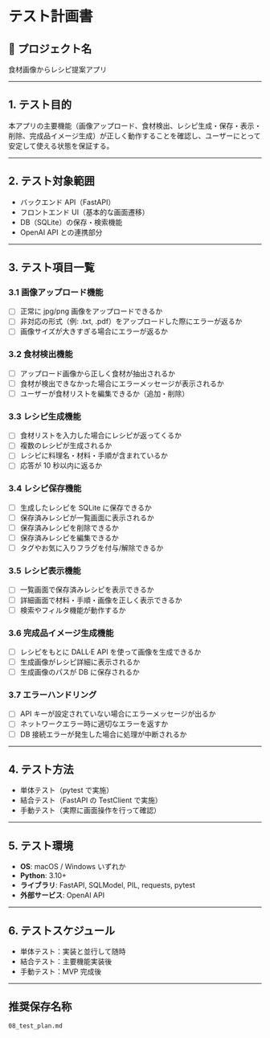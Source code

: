 # テスト計画書

## 📘 プロジェクト名

食材画像からレシピ提案アプリ

---

## 1. テスト目的

本アプリの主要機能（画像アップロード、食材検出、レシピ生成・保存・表示・削除、完成品イメージ生成）が正しく動作することを確認し、ユーザーにとって安定して使える状態を保証する。

---

## 2. テスト対象範囲

- バックエンド API（FastAPI）
- フロントエンド UI（基本的な画面遷移）
- DB（SQLite）の保存・検索機能
- OpenAI API との連携部分

---

## 3. テスト項目一覧

### 3.1 画像アップロード機能

- [ ] 正常に jpg/png 画像をアップロードできるか
- [ ] 非対応の形式（例: .txt, .pdf）をアップロードした際にエラーが返るか
- [ ] 画像サイズが大きすぎる場合にエラーが返るか

### 3.2 食材検出機能

- [ ] アップロード画像から正しく食材が抽出されるか
- [ ] 食材が検出できなかった場合にエラーメッセージが表示されるか
- [ ] ユーザーが食材リストを編集できるか（追加・削除）

### 3.3 レシピ生成機能

- [ ] 食材リストを入力した場合にレシピが返ってくるか
- [ ] 複数のレシピが生成されるか
- [ ] レシピに料理名・材料・手順が含まれているか
- [ ] 応答が 10 秒以内に返るか

### 3.4 レシピ保存機能

- [ ] 生成したレシピを SQLite に保存できるか
- [ ] 保存済みレシピが一覧画面に表示されるか
- [ ] 保存済みレシピを削除できるか
- [ ] 保存済みレシピを編集できるか
- [ ] タグやお気に入りフラグを付与/解除できるか

### 3.5 レシピ表示機能

- [ ] 一覧画面で保存済みレシピを表示できるか
- [ ] 詳細画面で材料・手順・画像を正しく表示できるか
- [ ] 検索やフィルタ機能が動作するか

### 3.6 完成品イメージ生成機能

- [ ] レシピをもとに DALL·E API を使って画像を生成できるか
- [ ] 生成画像がレシピ詳細に表示されるか
- [ ] 生成画像のパスが DB に保存されるか

### 3.7 エラーハンドリング

- [ ] API キーが設定されていない場合にエラーメッセージが出るか
- [ ] ネットワークエラー時に適切なエラーを返すか
- [ ] DB 接続エラーが発生した場合に処理が中断されるか

---

## 4. テスト方法

- 単体テスト（pytest で実施）
- 結合テスト（FastAPI の TestClient で実施）
- 手動テスト（実際に画面操作を行って確認）

---

## 5. テスト環境

- **OS**: macOS / Windows いずれか
- **Python**: 3.10+
- **ライブラリ**: FastAPI, SQLModel, PIL, requests, pytest
- **外部サービス**: OpenAI API

---

## 6. テストスケジュール

- 単体テスト：実装と並行して随時
- 結合テスト：主要機能実装後
- 手動テスト：MVP 完成後

---

## 推奨保存名称

`08_test_plan.md`
